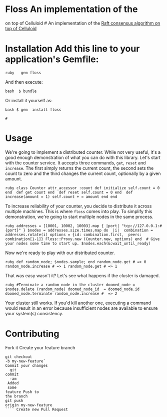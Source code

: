 # Floss An implementation of the
on top of Celluloid # An implementation of
the [Raft consensus algorithm 
on top of Celluloid](https://ramcloud.stanford.edu/wiki/download/attachments/11370504/raft.pdf)
# Installation Add this line to your application's Gemfile:

`ruby   gem
    floss`

And then execute:

`bash 
$ bundle`

Or install it yourself as:

`bash $ gem 
install floss`

           
	 
    #
# Usage
We're going 
to implement a distributed counter. 
While not very useful, 
it's a good enough demonstration of what you can
do with this library. 
Let's start with the counter service. 
It accepts three commands, `get`, `reset` 
and `increase`.
The first simply returns
the current count, 
the second sets the count to zero and the third changes the current count,
optionally by a
given amount.

`ruby
class Counter
  attr_accessor :count
  def initialize
    self.count = 0
  end  def get
    count
  end  def reset
    self.count = 0
  end  def
  increase(amount = 1)
    self.count +
    = amount
  end
end`

To increase 
reliability
of your counter,
you decide 
to distribute it across multiple 
machines. This is 
where `floss`
comes into play. 
To simplify 
this 
demonstration,
we're going to start 
multiple nodes in 
the same process.

`ruby
addresses
= [10001, 10002, 10003].map
{ |port| "tcp://127.0.0.1:#{port}" }
$nodes = addresses.size.times.map do 
|i|  combination = addresses.rotate(i)
  options = {id: combination.first, 
  peers: combination[1-1]} Floss::Proxy.new
  (Counter.new, options)
  end  # Give your nodes some time to start up.
$nodes.each(&:wait_until_ready)`

Now we're ready to
play with 
our distributed 
counter.

`ruby
def random_node; $nodes.sample; end
random_node.get # => 0
random_node.increase # => 1
random_node.get # => 1`

That was easy wasn't
it? Let's see what 
happens if the
cluster is
damaged.

`ruby
#Terminate a random node
in the cluster
doomed_node =
$nodes.delete
(random_node)
doomed_node_id 
= doomed_node.id
doomed_node.terminate
random_node.increase # 
=> 2`

Your cluster still works.
If you'd kill
another one, executing a command would 
result in an error because insufficient
nodes are
available to ensure
your system(s)
consistency.

# Contributing

Fork it
Create your feature branch

   ```
git checkout
   -b my-new-feature`
  Commit your changes
     git
  commit 
     -am 
    Added
    some 
feature Push to 
the branch 
git push
origin my-new-feature  
```` Create new Pull Request
